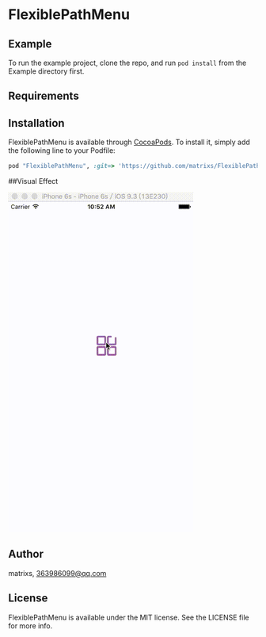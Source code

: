 # FlexiblePathMenu

## Example

To run the example project, clone the repo, and run `pod install` from the Example directory first.

## Requirements

## Installation

FlexiblePathMenu is available through [CocoaPods](http://cocoapods.org). To install
it, simply add the following line to your Podfile:

```ruby
pod "FlexiblePathMenu", :git=> 'https://github.com/matrixs/FlexiblePathMenu.git'
```

##Visual Effect

![](./Example/demo.gif)

## Author

matrixs, 363986099@qq.com

## License

FlexiblePathMenu is available under the MIT license. See the LICENSE file for more info.
